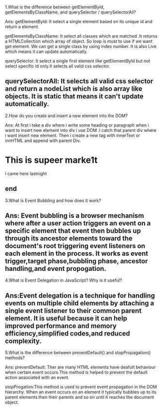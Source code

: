 1.What is the difference between getElementById, getElementsByClassName, and querySelector / querySelectorAll?

Ans:
getElementById: It select a single element based on its unique id and return a element.

getElementsByClassName: It select all classes which are matched .It returns a HTMLCollection which array of object. So loop is must to use if we want get element. We can get a single class by using index number. It is also Live which means it can update automatically.

querySelector: It  select a single first element like getElementById but not select specific id only.It selects all valid css selector.

querySelectorAll: It selects all valid css selector and return  a nodeList which is also array like objects. It is static that means it can't update automatically.
---

2.How do you create and insert a new element into the DOM?

Ans: 
At first i take a div where i write some heading or paragraph when i want to insert new element into div i use DOM .I catch that parent div where i want insert new element. Then i create a new tag with  innerText or innHTML and append with parent Div.

<!DOCTYPE html>
<html lang="en">
<head>
    <meta charset="UTF-8">
    <meta name="viewport" content="width=device-width, initial-scale=1.0">
    <title>Document</title>
</head>
<body>
 <div id="market">
    <h1>This is supeer marke1t</h1>
    <p>I came here lastnight</p>
 </div> 
 <script>
    const market=document.getElementById("market");
    const newChild=document.createElement("p");
    newChild.innerText="I get my desirable product from here."
    market.append(newChild);
 </script>  
</body>
</html>

end
---
3.What is Event Bubbling and how does it work?

Ans: Event bubbling is a browser mechanism where after a user action  triggers an event on a specific element that event then bubbles up through its ancestor elements toward the document's root triggering event listeners on each element in the process.
It works as event trigger,target phase,bubbling phase, ancestor handling,and event propogation.
---
4.What is Event Delegation in JavaScript? Why is it useful?

Ans:Event delegation  is a technique for handling events on multiple child elements by attaching a single event listener to their common parent element. 
It is useful because it can help improved performance and memory efficiency,simplified codes,and reduced complexity.
---

5.What is the difference between preventDefault() and stopPropagation() methods?

Ans: 
preventDefault: Ther are many HTML elements have deafult behaviour when certain event occurs.This method is helped to prevent the default action associated with an event.

stopProgation:This method is used to prevent event propagation  in the DOM hierarchy. When an event occurs on an element  it typically bubbles up to its parent elements then their parents and so on until it reaches the document object.

